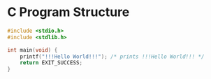 # C Program Structure
```C
#include <stdio.h>
#include <stdlib.h>

int main(void) {
	printf("!!!Hello World!!!"); /* prints !!!Hello World!!! */
	return EXIT_SUCCESS;
}
```